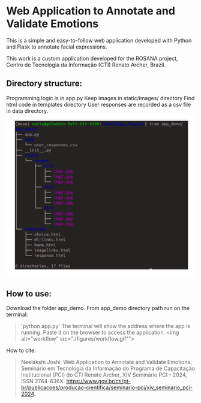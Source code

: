 # Web Application to Annotate and Validate Emotions

This is a simple and easy-to-follow web application developed with Python and Flask to annotate facial expressions.

This work is a custom application developed for the ROSANA project, Centro de Tecnologia da Informação (CTI) Renato Archer, Brazil. 


## Directory structure:
<p> Programming logic is in app.py
Keep images in static/images/ directory
Find html code in templates directory
User responses are recorded as a csv file in data directory.
<img alt="directory structure." src="./figures/tree.png">
 </p>

## How to use:
Download the folder app_demo. From app_demo directory path run on the terminal:
> 'python app.py' 
The terminal will show the address where the app is running. Paste it on the browser to access the application.
<img alt="workflow" src="./figures/workflow.gif"">

How to cite:
> Neelakshi Joshi, Web Application to Annotate and Validate Emotions, Seminário em Tecnologia da Informação do Programa de Capacitação Institucional (PCI) do CTI Renato Archer, XIV Seminário PCI - 2024, ISSN 2764-636X.
https://www.gov.br/cti/pt-br/publicacoes/producao-cientifica/seminario-pci/xiv_seminario_pci-2024.
